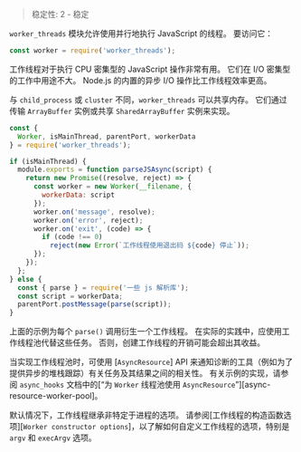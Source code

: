 
<!--introduced_in=v10.5.0-->

> 稳定性: 2 - 稳定

`worker_threads` 模块允许使用并行地执行 JavaScript 的线程。 
要访问它：

```js
const worker = require('worker_threads');
```

工作线程对于执行 CPU 密集型的 JavaScript 操作非常有用。 
它们在 I/O 密集型的工作中用途不大。 
Node.js 的内置的异步 I/O 操作比工作线程效率更高。

与 `child_process` 或 `cluster` 不同，`worker_threads` 可以共享内存。 
它们通过传输 `ArrayBuffer` 实例或共享 `SharedArrayBuffer` 实例来实现。

```js
const {
  Worker, isMainThread, parentPort, workerData
} = require('worker_threads');

if (isMainThread) {
  module.exports = function parseJSAsync(script) {
    return new Promise((resolve, reject) => {
      const worker = new Worker(__filename, {
        workerData: script
      });
      worker.on('message', resolve);
      worker.on('error', reject);
      worker.on('exit', (code) => {
        if (code !== 0)
          reject(new Error(`工作线程使用退出码 ${code} 停止`));
      });
    });
  };
} else {
  const { parse } = require('一些 js 解析库');
  const script = workerData;
  parentPort.postMessage(parse(script));
}
```

上面的示例为每个 `parse()` 调用衍生一个工作线程。 
在实际的实践中，应使用工作线程池代替这些任务。 
否则，创建工作线程的开销可能会超出其收益。

当实现工作线程池时，可使用 [`AsyncResource`] API 来通知诊断的工具（例如为了提供异步的堆栈跟踪）有关任务及其结果之间的相关性。
有关示例的实现，请参阅 `async_hooks` 文档中的[“为 `Worker` 线程池使用 `AsyncResource`”][async-resource-worker-pool]。

默认情况下，工作线程继承非特定于进程的选项。 
请参阅[工作线程的构造函数选项][`Worker constructor options`]，以了解如何自定义工作线程的选项，特别是 `argv` 和 `execArgv` 选项。

